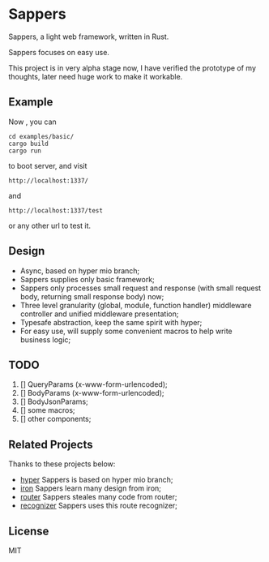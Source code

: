 # Sappers
 
Sappers, a light web framework, written in Rust.

Sappers focuses on easy use.

This project is in very alpha stage now, I have verified the prototype of my thoughts, later need huge work to make it workable.


## Example

Now , you can 

```
cd examples/basic/
cargo build
cargo run
```

to boot server, and visit 

`http://localhost:1337/`

and

`http://localhost:1337/test`

or any other url to test it.


## Design

- Async, based on hyper mio branch;
- Sappers supplies only basic framework;
- Sappers only processes small request and response (with small request body, returning small response body) now;
- Three level granularity (global, module, function handler) middleware controller and unified middleware presentation; 
- Typesafe abstraction, keep the same spirit with hyper;
- For easy use, will supply some convenient macros to help write business logic;

## TODO

1. [] QueryParams (x-www-form-urlencoded);
2. [] BodyParams (x-www-form-urlencoded);
3. [] BodyJsonParams;
4. [] some macros;
5. [] other components;



## Related Projects

Thanks to these projects below:

- [hyper](https://github.com/hyperium/hyper) Sappers is based on hyper mio branch;
- [iron](https://github.com/iron/iron) Sappers learn many design from iron;
- [router](https://github.com/iron/router) Sappers steales many code from router;
- [recognizer](https://github.com/conduit-rust/route-recognizer.rs) Sappers uses this route recognizer;


## License

MIT
